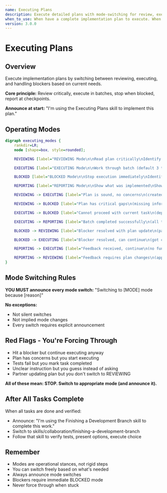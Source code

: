 ```yaml
---
name: Executing Plans
description: Execute detailed plans with mode-switching for review, execution, and handling blockers
when_to_use: When have a complete implementation plan to execute. When implementing in separate session from planning. When your human partner points you to a plan file to implement. When hit a blocker during execution. When plan needs re-review after updates.
version: 3.0.0
---
```


# Executing Plans

## Overview

Execute implementation plans by switching between reviewing, executing, and handling blockers based on current needs.

**Core principle:** Review critically, execute in batches, stop when blocked, report at checkpoints.

**Announce at start:** "I'm using the Executing Plans skill to implement this plan."

## Operating Modes

```dot
digraph executing_modes {
    rankdir=LR;
    node [shape=box, style=rounded];

    REVIEWING [label="REVIEWING Mode\n\nRead plan critically\nIdentify concerns/questions/gaps\nConsider skills/architecture/tracing-knowledge-lineages\nCreate TodoWrite if plan is sound"];

    EXECUTING [label="EXECUTING Mode\n\nWork through batch (default 3 tasks)\nFollow each step exactly\nRun all verifications\nMark tasks completed"];

    BLOCKED [label="BLOCKED Mode\n\nStop execution immediately\nIdentify specific blocker\nAsk for clarification/help"];

    REPORTING [label="REPORTING Mode\n\nShow what was implemented\nShow verification output\nSay 'Ready for feedback'"];

    REVIEWING -> EXECUTING [label="Plan is sound, no concerns\n(created TodoWrite, ready to start first batch)"];

    REVIEWING -> BLOCKED [label="Plan has critical gaps\n(missing information, unclear instructions, unmet dependencies)"];

    EXECUTING -> BLOCKED [label="Cannot proceed with current task\n(dependency missing, test failing, instruction unclear)"];

    EXECUTING -> REPORTING [label="Batch completed successfully\n(all tasks done, verifications pass)"];

    BLOCKED -> REVIEWING [label="Blocker resolved with plan update\n(partner updated plan, need to re-review changes)"];

    BLOCKED -> EXECUTING [label="Blocker resolved, can continue\n(got clarification, continue current batch)"];

    REPORTING -> EXECUTING [label="Feedback received, continue\n(no fundamental issues, execute next batch)"];

    REPORTING -> REVIEWING [label="Feedback requires plan changes\n(approach needs rethinking, plan being updated)"];
}
```

## Mode Switching Rules

**YOU MUST announce every mode switch:** "Switching to [MODE] mode because [reason]"

**No exceptions:**
- Not silent switches
- Not implied mode changes
- Every switch requires explicit announcement

## Red Flags - You're Forcing Through

- Hit a blocker but continue executing anyway
- Plan has concerns but you start executing
- Tests fail but you mark task completed
- Unclear instruction but you guess instead of asking
- Partner updating plan but you don't switch to REVIEWING

**All of these mean: STOP. Switch to appropriate mode (and announce it).**

## After All Tasks Complete

When all tasks are done and verified:
- Announce: "I'm using the Finishing a Development Branch skill to complete this work."
- Switch to skills/collaboration/finishing-a-development-branch
- Follow that skill to verify tests, present options, execute choice

## Remember

- Modes are operational stances, not rigid steps
- You can switch freely based on what's needed
- Always announce mode switches
- Blockers require immediate BLOCKED mode
- Never force through when stuck
